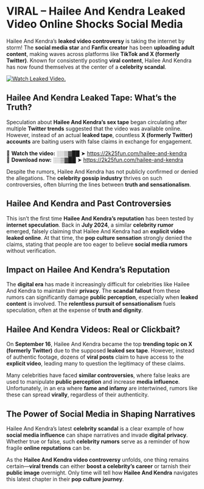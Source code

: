 # VIRAL – Hailee And Kendra Leaked Video Online Shocks Social Media 

Hailee And Kendra’s **leaked video controversy** is taking the internet by storm! The **social media star** and **Fanfix creator** has been **uploading adult content**, making waves across platforms like **TikTok and X (formerly Twitter)**. Known for consistently posting **viral content**, Hailee And Kendra has now found themselves at the center of a **celebrity scandal**.  

[![Watch Leaked Video.](https://miro.medium.com/v2/resize:fit:828/format:webp/1*cilzJN44JGOrTw9NJCrNHA.gif "Watch Leaked Video")](https://2k25fun.com/hailee-and-kendra)

## **Hailee And Kendra Leaked Tape: What’s the Truth?**  
Speculation about **Hailee And Kendra’s sex tape** began circulating after multiple **Twitter trends** suggested that the video was available online. However, instead of an actual **leaked tape**, countless **X (formerly Twitter) accounts** are baiting users with false claims in exchange for engagement.  

🔹 **Watch the video:** ░░▒▓██ ➤ https://2k25fun.com/hailee-and-kendra  
🔹 **Download now:** ░░▒▓██ ➤ https://2k25fun.com/hailee-and-kendra  

Despite the rumors, Hailee And Kendra has not publicly confirmed or denied the allegations. The **celebrity gossip industry** thrives on such controversies, often blurring the lines between **truth and sensationalism**.  

## **Hailee And Kendra and Past Controversies**  
This isn’t the first time **Hailee And Kendra’s reputation** has been tested by **internet speculation**. Back in **July 2024**, a similar **celebrity rumor** emerged, falsely claiming that Hailee And Kendra had an **explicit video leaked online**. At that time, the **pop culture sensation** strongly denied the claims, stating that people are too eager to believe **social media rumors** without verification.  

## **Impact on Hailee And Kendra’s Reputation**  
The **digital era** has made it increasingly difficult for celebrities like Hailee And Kendra to maintain their **privacy**. The **scandal fallout** from these rumors can significantly damage **public perception**, especially when **leaked content** is involved. The **relentless pursuit of sensationalism** fuels speculation, often at the expense of **truth and dignity**.  

## **Hailee And Kendra Videos: Real or Clickbait?**  
On **September 16**, Hailee And Kendra became the top **trending topic on X (formerly Twitter)** due to the supposed **leaked sex tape**. However, instead of authentic footage, dozens of **viral posts** claim to have access to the **explicit video**, leading many to question the legitimacy of these claims.  

Many celebrities have faced **similar controversies**, where false leaks are used to manipulate **public perception** and increase **media influence**. Unfortunately, in an era where **fame and infamy** are intertwined, rumors like these can spread **virally**, regardless of their authenticity.  

## **The Power of Social Media in Shaping Narratives**  
Hailee And Kendra’s latest **celebrity scandal** is a clear example of how **social media influence** can shape narratives and invade **digital privacy**. Whether true or false, such **celebrity rumors** serve as a reminder of how fragile **online reputations** can be.  

As the **Hailee And Kendra video controversy** unfolds, one thing remains certain—**viral trends** can either **boost a celebrity’s career** or tarnish their **public image** overnight. Only time will tell how **Hailee And Kendra** navigates this latest chapter in their **pop culture journey**. 
